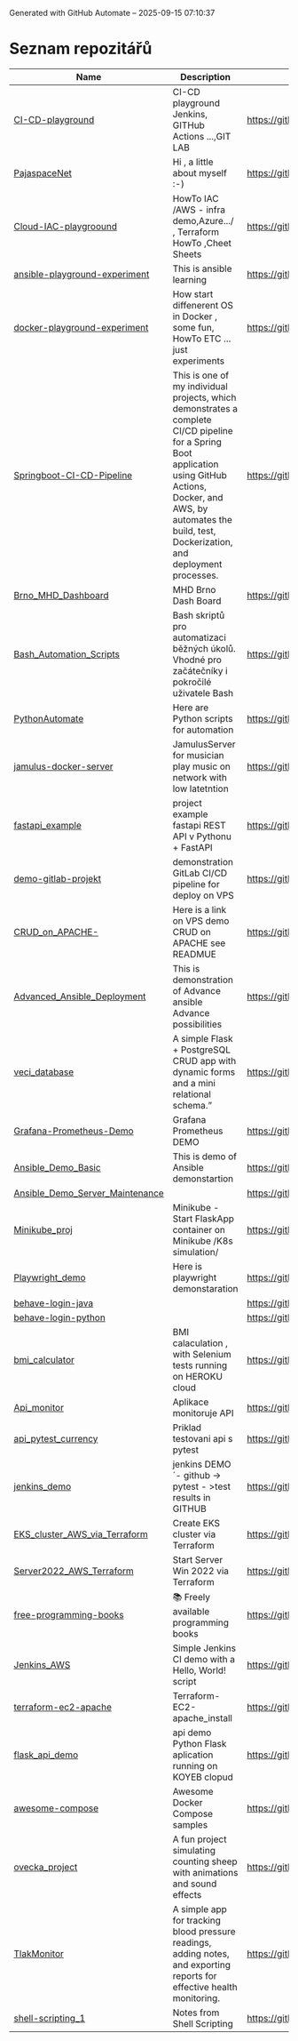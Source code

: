 Generated with GitHub Automate – 2025-09-15 07:10:37
# Seznam repozitářů

| Name | Description | URL |
| --- | --- | --- |
| [CI-CD-playground](https://github.com/PajaspaceNet/CI-CD-playground) | CI-CD playground Jenkins, GITHub Actions ...,GIT LAB | https://github.com/PajaspaceNet/CI-CD-playground |
| [PajaspaceNet](https://github.com/PajaspaceNet/PajaspaceNet) | Hi , a little about myself :-) | https://github.com/PajaspaceNet/PajaspaceNet |
| [Cloud-IAC-playgroound](https://github.com/PajaspaceNet/Cloud-IAC-playgroound) |  HowTo IAC /AWS - infra demo,Azure.../ , Terraform HowTo ,Cheet Sheets | https://github.com/PajaspaceNet/Cloud-IAC-playgroound |
| [ansible-playground-experiment](https://github.com/PajaspaceNet/ansible-playground-experiment) | This is ansible learning  | https://github.com/PajaspaceNet/ansible-playground-experiment |
| [docker-playground-experiment](https://github.com/PajaspaceNet/docker-playground-experiment) | How start diffenerent OS in Docker , some fun, HowTo ETC ... just experiments | https://github.com/PajaspaceNet/docker-playground-experiment |
| [Springboot-CI-CD-Pipeline](https://github.com/PajaspaceNet/Springboot-CI-CD-Pipeline) | This is one of my individual projects, which demonstrates a complete CI/CD pipeline for a Spring Boot application using GitHub Actions, Docker, and AWS, by automates the build, test, Dockerization, and deployment processes. | https://github.com/PajaspaceNet/Springboot-CI-CD-Pipeline |
| [Brno_MHD_Dashboard](https://github.com/PajaspaceNet/Brno_MHD_Dashboard) | MHD Brno Dash Board | https://github.com/PajaspaceNet/Brno_MHD_Dashboard |
| [Bash_Automation_Scripts](https://github.com/PajaspaceNet/Bash_Automation_Scripts) | Bash skriptů pro automatizaci běžných úkolů. Vhodné pro začátečníky i pokročilé uživatele Bash | https://github.com/PajaspaceNet/Bash_Automation_Scripts |
| [PythonAutomate](https://github.com/PajaspaceNet/PythonAutomate) | Here are Python scripts for automation | https://github.com/PajaspaceNet/PythonAutomate |
| [jamulus-docker-server](https://github.com/PajaspaceNet/jamulus-docker-server) | JamulusServer for musician play music on network with low latetntion | https://github.com/PajaspaceNet/jamulus-docker-server |
| [fastapi_example](https://github.com/PajaspaceNet/fastapi_example) | project example fastapi  REST API v Pythonu + FastAPI | https://github.com/PajaspaceNet/fastapi_example |
| [demo-gitlab-projekt](https://github.com/PajaspaceNet/demo-gitlab-projekt) |  demonstration GitLab CI/CD pipeline for deploy on VPS | https://github.com/PajaspaceNet/demo-gitlab-projekt |
| [CRUD_on_APACHE-](https://github.com/PajaspaceNet/CRUD_on_APACHE-) | Here is a link on VPS demo CRUD on APACHE see READMUE | https://github.com/PajaspaceNet/CRUD_on_APACHE- |
| [Advanced_Ansible_Deployment](https://github.com/PajaspaceNet/Advanced_Ansible_Deployment) | This is demonstration of Advance ansible Advance possibilities | https://github.com/PajaspaceNet/Advanced_Ansible_Deployment |
| [veci_database](https://github.com/PajaspaceNet/veci_database) | A simple Flask + PostgreSQL CRUD app with dynamic forms and a mini relational schema.” | https://github.com/PajaspaceNet/veci_database |
| [Grafana-Prometheus-Demo](https://github.com/PajaspaceNet/Grafana-Prometheus-Demo) | Grafana Prometheus DEMO | https://github.com/PajaspaceNet/Grafana-Prometheus-Demo |
| [Ansible_Demo_Basic](https://github.com/PajaspaceNet/Ansible_Demo_Basic) | This is demo of Ansible demonstartion | https://github.com/PajaspaceNet/Ansible_Demo_Basic |
| [Ansible_Demo_Server_Maintenance](https://github.com/PajaspaceNet/Ansible_Demo_Server_Maintenance) |  | https://github.com/PajaspaceNet/Ansible_Demo_Server_Maintenance |
| [Minikube_proj](https://github.com/PajaspaceNet/Minikube_proj) | Minikube -  Start FlaskApp container on Minikube /K8s simulation/ | https://github.com/PajaspaceNet/Minikube_proj |
| [Playwright_demo](https://github.com/PajaspaceNet/Playwright_demo) | Here is playwright demonstaration | https://github.com/PajaspaceNet/Playwright_demo |
| [behave-login-java](https://github.com/PajaspaceNet/behave-login-java) |  | https://github.com/PajaspaceNet/behave-login-java |
| [behave-login-python](https://github.com/PajaspaceNet/behave-login-python) |  | https://github.com/PajaspaceNet/behave-login-python |
| [bmi_calculator](https://github.com/PajaspaceNet/bmi_calculator) | BMI calaculation , with Selenium tests running on HEROKU cloud | https://github.com/PajaspaceNet/bmi_calculator |
| [Api_monitor](https://github.com/PajaspaceNet/Api_monitor) | Aplikace monitoruje API  | https://github.com/PajaspaceNet/Api_monitor |
| [api_pytest_currency](https://github.com/PajaspaceNet/api_pytest_currency) | Priklad testovani api s pytest | https://github.com/PajaspaceNet/api_pytest_currency |
| [jenkins_demo](https://github.com/PajaspaceNet/jenkins_demo) | jenkins DEMO ´- github -> pytest - >test results in GITHUB  | https://github.com/PajaspaceNet/jenkins_demo |
| [EKS_cluster_AWS_via_Terraform](https://github.com/PajaspaceNet/EKS_cluster_AWS_via_Terraform) | Create EKS cluster via Terraform | https://github.com/PajaspaceNet/EKS_cluster_AWS_via_Terraform |
| [Server2022_AWS_Terraform](https://github.com/PajaspaceNet/Server2022_AWS_Terraform) | Start Server Win 2022 via Terraform | https://github.com/PajaspaceNet/Server2022_AWS_Terraform |
| [free-programming-books](https://github.com/PajaspaceNet/free-programming-books) | :books: Freely available programming books | https://github.com/PajaspaceNet/free-programming-books |
| [Jenkins_AWS](https://github.com/PajaspaceNet/Jenkins_AWS) | Simple Jenkins CI demo with a Hello, World! script | https://github.com/PajaspaceNet/Jenkins_AWS |
| [terraform-ec2-apache](https://github.com/PajaspaceNet/terraform-ec2-apache) | Terraform-EC2-apache_install  | https://github.com/PajaspaceNet/terraform-ec2-apache |
| [flask_api_demo](https://github.com/PajaspaceNet/flask_api_demo) | api demo Python Flask aplication running on KOYEB clopud | https://github.com/PajaspaceNet/flask_api_demo |
| [awesome-compose](https://github.com/PajaspaceNet/awesome-compose) | Awesome Docker Compose samples | https://github.com/PajaspaceNet/awesome-compose |
| [ovecka_project](https://github.com/PajaspaceNet/ovecka_project) | A fun project simulating counting sheep with animations and sound effects | https://github.com/PajaspaceNet/ovecka_project |
| [TlakMonitor](https://github.com/PajaspaceNet/TlakMonitor) | A simple app for tracking blood pressure readings, adding notes, and exporting reports for effective health monitoring. | https://github.com/PajaspaceNet/TlakMonitor |
| [shell-scripting_1](https://github.com/PajaspaceNet/shell-scripting_1) | Notes from Shell Scripting  | https://github.com/PajaspaceNet/shell-scripting_1 |
